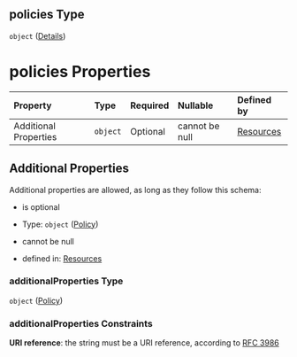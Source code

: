 ## policies Type

`object` ([Details](resources-resources-properties-resources-properties-policies.md))

# policies Properties

| Property              | Type     | Required | Nullable       | Defined by                                                                                                                          |
| :-------------------- | :------- | :------- | :------------- | :---------------------------------------------------------------------------------------------------------------------------------- |
| Additional Properties | `object` | Optional | cannot be null | [Resources](definitions-definitions-policy.md "undefined#/resources/properties/Resources/properties/policies/additionalProperties") |

## Additional Properties

Additional properties are allowed, as long as they follow this schema:



*   is optional

*   Type: `object` ([Policy](definitions-definitions-policy.md))

*   cannot be null

*   defined in: [Resources](definitions-definitions-policy.md "undefined#/resources/properties/Resources/properties/policies/additionalProperties")

### additionalProperties Type

`object` ([Policy](definitions-definitions-policy.md))

### additionalProperties Constraints

**URI reference**: the string must be a URI reference, according to [RFC 3986](https://tools.ietf.org/html/rfc3986 "check the specification")
